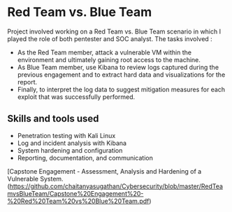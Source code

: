 # Red Team vs. Blue Team

Project involved working on a Red Team vs. Blue Team scenario in which I played the role of both pentester and SOC analyst. The tasks involved :
- As the Red Team member, attack a vulnerable VM within the environment and ultimately gaining root access to the machine.
- As Blue Team member, use Kibana to review logs captured during the previous engagement and to extract hard data and visualizations for the report.
- Finally, to interpret the log data to suggest mitigation measures for each exploit that was successfully performed.


## Skills and tools used

- Penetration testing with Kali Linux
- Log and incident analysis with Kibana
- System hardening and configuration
- Reporting, documentation, and communication




[Capstone Engagement - Assessment, Analysis and Hardening of a Vulnerable System.(https://github.com/chaitanyasugathan/Cybersecurity/blob/master/RedTeamvsBlueTeam/Capstone%20Engagement%20-%20Red%20Team%20vs%20Blue%20Team.pdf)
